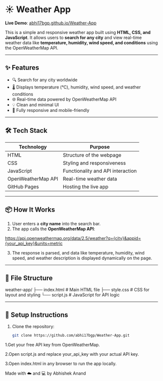 # ☀️ Weather App

**Live Demo**: [abhi17bgp.github.io/Weather-App](https://abhi17bgp.github.io/Weather-App/)

This is a simple and responsive weather app built using **HTML, CSS, and JavaScript**. It allows users to **search for any city** and view real-time weather data like **temperature, humidity, wind speed, and conditions** using the OpenWeatherMap API.

---

## ✨ Features

- 🔍 Search for any city worldwide
- 🌡️ Displays temperature (°C), humidity, wind speed, and weather conditions
- 🌐 Real-time data powered by OpenWeatherMap API
- 💡 Clean and minimal UI
- 📱 Fully responsive and mobile-friendly

---

## 🛠️ Tech Stack

| Technology         | Purpose                          |
|--------------------|----------------------------------|
| HTML               | Structure of the webpage         |
| CSS                | Styling and responsiveness       |
| JavaScript         | Functionality and API interaction|
| OpenWeatherMap API | Real-time weather data           |
| GitHub Pages       | Hosting the live app             |

---

## 📦 How It Works

1. User enters a **city name** into the search bar.
2. The app calls the **OpenWeatherMap API**:

https://api.openweathermap.org/data/2.5/weather?q={city}&appid={your_api_key}&units=metric

3. The response is parsed, and data like temperature, humidity, wind speed, and weather description is displayed dynamically on the page.

---

## 📁 File Structure

weather-app/
├── index.html # Main HTML file
├── style.css # CSS for layout and styling
└── script.js # JavaScript for API logic


---

## 🔧 Setup Instructions

1. Clone the repository:
   ```bash
   git clone https://github.com/abhi17bgp/Weather-App.git


1.Get your free API key from OpenWeatherMap.

2.Open script.js and replace your_api_key with your actual API key.

3.Open index.html in any browser to run the app locally.

Made with ☁️ and 💻 by Abhishek Anand
